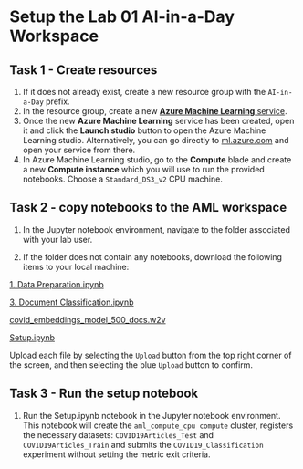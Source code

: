 # Setup the Lab 01 AI-in-a-Day Workspace

## Task 1 - Create resources

1. If it does not already exist, create a new resource group with the `AI-in-a-Day` prefix.
2. In the resource group, create a new [**Azure Machine Learning** service](https://azure.microsoft.com/en-us/services/machine-learning/).
3. Once the new **Azure Machine Learning** service has been created, open it and click the **Launch studio** button to open the Azure Machine Learning studio. Alternatively, you can go directly to [ml.azure.com](https://ml.azure.com) and open your service from there.
4. In Azure Machine Learning studio, go to the **Compute** blade and create a new **Compute instance** which you will use to run the provided notebooks. Choose a `Standard_DS3_v2` CPU machine.

## Task 2 - copy notebooks to the AML workspace

1. In the Jupyter notebook environment, navigate to the folder associated with your lab user.

2. If the folder does not contain any notebooks, download the following items to your local machine:

[1. Data Preparation.ipynb](https://solliancepublicdata.blob.core.windows.net/ai-in-a-day/lab-01/1.%20Data%20Preparation.ipynb)

[3. Document Classification.ipynb](https://solliancepublicdata.blob.core.windows.net/ai-in-a-day/lab-01/3.%20Document%20Classification.ipynb)

[covid_embeddings_model_500_docs.w2v](https://solliancepublicdata.blob.core.windows.net/ai-in-a-day/lab-01/covid_embeddings_model_500_docs.w2v)

[Setup.ipynb](https://solliancepublicdata.blob.core.windows.net/ai-in-a-day/lab-01/Setup.ipynb)

Upload each file by selecting the `Upload` button from the top right corner of the screen, and then selecting the blue `Upload` button to confirm. 

## Task 3 - Run the setup notebook

1. Run the Setup.ipynb notebook in the Jupyter notebook environment. This notebook will create the `aml_compute_cpu compute` cluster, registers the necessary datasets: `COVID19Articles_Test` and `COVID19Articles_Train` and submits the `COVID19_Classification` experiment without setting the metric exit criteria.
